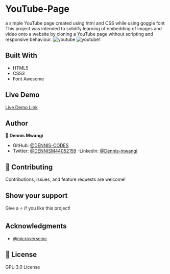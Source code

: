 # YouTube-Page
a simple YouTube page created using html and CSS while using goggle font
This project was intended to solidify learning of embedding of images and video onto a website by cloning a YouTube page without scripting and responsive behaviour.
![youtube](https://user-images.githubusercontent.com/65861136/98593957-fef09680-22e4-11eb-822f-004d0f924f33.png)
![youtube1](https://user-images.githubusercontent.com/65861136/98593911-eb453000-22e4-11eb-92b8-9a3c268203da.png)

## Built With

- HTML5
- CSS3
- Font Awesome

## Live Demo

[Live Demo Link](https://DENNIS-CODES.github.io/YouTube-Page/)

## Author

👤 **Dennis Mwangi**

- GitHub: [@DENNIS-CODES](https://github.com/DENNIS-CODES)
- Twitter: [@DENNISM44052159](https://twitter.com/DENNISM44052159)
-Linkedin: [@Dennis-mwangi](https://www.linkedin.com/in/dennis-mwangi-14b7a01b2/)


## 🤝 Contributing

Contributions, issues, and feature requests are welcome!



## Show your support

Give a ⭐️ if you like this project!

## Acknowledgments

- [@microverseinc](https://github.com/microverseinc)

## 📝 License

 GPL-3.0 License
